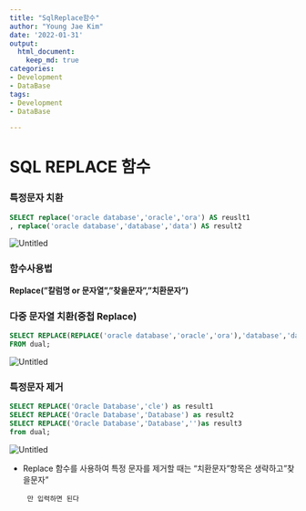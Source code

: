 ```yaml
---
title: "SqlReplace함수"
author: "Young Jae Kim"
date: '2022-01-31'
output:
  html_document:
    keep_md: true
categories: 
- Development
- DataBase
tags:
- Development
- DataBase

---
```


# SQL REPLACE 함수

### 특정문자 치환

```sql
SELECT replace('oracle database','oracle','ora') AS reuslt1
, replace('oracle database','database','data') AS result2
```

![Untitled](images/sqlReplace/0.png)

### 함수사용법

**Replace(”칼럼명 or 문자열”,”찾을문자”,”치환문자”)**

### 다중 문자열 치환(중첩 Replace)

```sql
SELECT REPLACE(REPLACE('oracle database','oracle','ora'),'database','data')
FROM dual;
```

![Untitled](images/sqlReplace/1.png)

### 특정문자 제거

```sql
SELECT REPLACE('Oracle Database','cle') as result1
SELECT REPLACE('Oracle Database','Database') as result2
SELECT REPLACE('Oracle Database','Database','')as result3
from dual;

```

![Untitled](images/sqlReplace/2.png)

- Replace 함수를 사용하여 특정 문자를 제거할 때는 “치환문자”항목은 생략하고”찾을문자”

       만 입력하면 된다